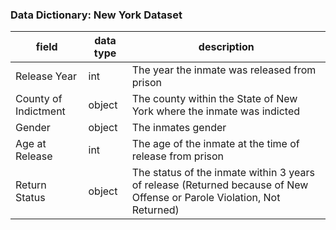 ### Data Dictionary: New York Dataset


| field          | data type   | description                                       |
| -------------- | ----------- | ------------------------------------------------- |
|Release Year|int|The year the inmate was released from prison|
|County of Indictment|object|The county within the State of New York where the inmate was indicted|
|Gender|object|The inmates gender|
|Age at Release|int|The age of the inmate at the time of release from prison|
|Return Status|object|The status of the inmate within 3 years of release (Returned because of New Offense or Parole Violation, Not Returned)|